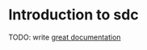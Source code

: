 # Introduction to sdc

TODO: write [great documentation](http://jacobian.org/writing/what-to-write/)
